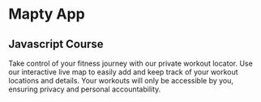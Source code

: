 # Mapty App

## Javascript Course

Take control of your fitness journey with our private workout locator. Use our interactive live map to easily add and keep track of your workout locations and details. Your workouts will only be accessible by you, ensuring privacy and personal accountability.
